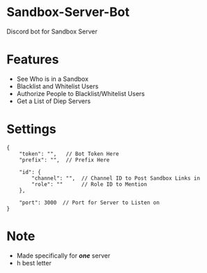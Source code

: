 # Sandbox-Server-Bot
Discord bot for Sandbox Server
# Features
* See Who is in a Sandbox
* Blacklist and Whitelist Users
* Authorize People to Blacklist/Whitelist Users
* Get a List of Diep Servers
# Settings
```jsonc
{
    "token": "",   // Bot Token Here
    "prefix": "",  // Prefix Here

    "id": {
        "channel": "",  // Channel ID to Post Sandbox Links in
        "role": ""      // Role ID to Mention
    },

    "port": 3000  // Port for Server to Listen on
}
```
# Note
* Made specifically for ***one*** server
* h best letter
